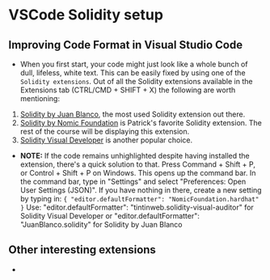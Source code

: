 # VSCode Solidity setup

## Improving Code Format in Visual Studio Code
- When you first start, your code might just look like a whole bunch of dull, lifeless, white text. This can be easily fixed by using one of the `Solidity extensions`. Out of all the Solidity extensions available in the Extensions tab (CTRL/CMD + SHIFT + X) the following are worth mentioning:

1. [Solidity by Juan Blanco](https://marketplace.visualstudio.com/items?itemName=JuanBlanco.solidity), the most used Solidity extension out there.
2. [Solidity by Nomic Foundation](https://marketplace.visualstudio.com/items?itemName=NomicFoundation.hardhat-solidity) is Patrick's favorite Solidity extension. The rest of the course will be displaying this extension.
3. [Solidity Visual Developer](https://marketplace.visualstudio.com/items?itemName=tintinweb.solidity-visual-auditor) is another popular choice.

- **NOTE:** If the code remains unhighlighted despite having installed the extension, there's a quick solution to that. Press Command + Shift + P, or Control + Shift + P on Windows. This opens up the command bar. In the command bar, type in "Settings" and select "Preferences: Open User Settings (JSON)". If you have nothing in there, create a new setting by typing in: ``` { "editor.defaultFormatter": "NomicFoundation.hardhat" } ``` Use: "editor.defaultFormatter": "tintinweb.solidity-visual-auditor" for Solidity Visual Developer or "editor.defaultFormatter": "JuanBlanco.solidity" for Solidity by Juan Blanco

## Other interesting extensions
- 